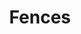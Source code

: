 ---
title: "Fences"
redirect: /mods/zt2/tags/fences/
draft: false
alt_text: "Fences"
summary: "Fence in your animals with these decorative and functional fences!"

---